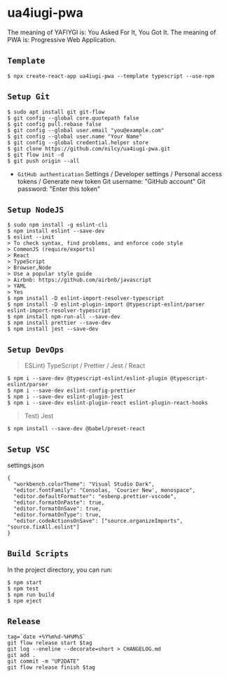 # ua4iugi-pwa

The meaning of YAFIYGI is: You Asked For It, You Got It.
The meaning of PWA is: Progressive Web Application.

## `Template`

```
$ npx create-react-app ua4iugi-pwa --template typescript --use-npm
```

## `Setup Git`

```
$ sudo apt install git git-flow
$ git config --global core.quotepath false
$ git config pull.rebase false
$ git config --global user.email "you@example.com"
$ git config --global user.name "Your Name"
$ git config --global credential.helper store
$ git clone https://github.com/nilcy/ua4iugi-pwa.git
$ git flow init -d
$ git push origin --all
```

- `GitHub authentication`
  Settings / Developer settings / Personal access tokens / Generate new token
  Git username: "GitHub account"
  Git password: "Enter this token"

## `Setup NodeJS`

```
$ sudo npm install -g eslint-cli
$ npm install eslint --save-dev
$ eslint --init
> To check syntax, find problems, and enforce code style
> CommonJS (require/exports)
> React
> TypeScript
> Browser,Node
> Use a popular style guide
> Airbnb: https://github.com/airbnb/javascript
> YAML
> Yes
$ npm install -D eslint-import-resolver-typescript
$ npm install -D eslint-plugin-import @typescript-eslint/parser eslint-import-resolver-typescript
$ npm install npm-run-all --save-dev
$ npm install prettier --save-dev
$ npm install jest --save-dev
```

## `Setup DevOps`

> ESLint) TypeScript / Prettier / Jest / React

```
$ npm i --save-dev @typescript-eslint/eslint-plugin @typescript-eslint/parser
$ npm i --save-dev eslint-config-prettier
$ npm i --save-dev eslint-plugin-jest
$ npm i --save-dev eslint-plugin-react eslint-plugin-react-hooks
```

> Test) Jest

```
$ npm install --save-dev @babel/preset-react
```

## `Setup VSC`

settings.json

```
{
  "workbench.colorTheme": "Visual Studio Dark",
  "editor.fontFamily": "Consolas, 'Courier New', monospace",
  "editor.defaultFormatter": "esbenp.prettier-vscode",
  "editor.formatOnPaste": true,
  "editor.formatOnSave": true,
  "editor.formatOnType": true,
  "editor.codeActionsOnSave": ["source.organizeImports", "source.fixAll.eslint"]
}
```

## `Build Scripts`

In the project directory, you can run:

```
$ npm start
$ npm test
$ npm run build
$ npm eject
```

## `Release`

```
tag=`date +%Y%m%d-%H%M%S`
git flow release start $tag
git log --oneline --decorate=short > CHANGELOG.md
git add .
git commit -m "UP2DATE"
git flow release finish $tag
```
